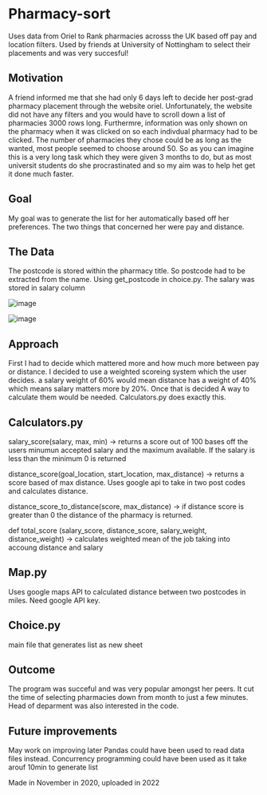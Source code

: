 # Pharmacy-sort
Uses data from Oriel to Rank pharmacies acrosss the UK based off pay and location filters. Used by friends at University of Nottingham to select their placements and was very succesful!


## Motivation

A friend informed me that she had only 6 days left to decide her post-grad pharmacy placement through the website oriel. Unfortunately, the website did not have any filters and you would have to scroll down a list of pharmacies 3000 rows long. Furthermre, information was only shown on the pharmacy when it was clicked on so each indivdual pharmacy had to be clicked. The number of pharmacies they chose could be as long as the wanted, most people seemed to choose around 50. So as you can imagine this is a very long task which they were given 3 months to do, but as most universit students do she procrastinated and so my aim was to help het get it done much faster. 

## Goal

My goal was to generate the list for her automatically based off her preferences. The two things that concerned her were pay and distance. 


## The Data 

The postcode is stored within the pharmacy title. So postcode had to be extracted from the name. Using get_postcode in choice.py.
The salary was stored in salary column

![image](https://user-images.githubusercontent.com/79328765/186035049-d8c554a3-bbc0-4cd4-8fef-0bf59e14dca1.png)

![image](https://user-images.githubusercontent.com/79328765/186035112-be666582-5e16-4337-9432-055481fbadad.png)




## Approach

First I had to decide which mattered more and how much more between pay or distance. I decided to use a weighted scoreing system which the user decides. 
a salary weight of 60% would mean distance has a weight of 40% which means salary matters more by 20%. Once that is decided A way to calculate them would be needed. Calculators.py does exactly this. 

## Calculators.py

salary_score(salary, max, min) -> returns a score out of 100 bases off the users minumun accepted salary and the maximum available. If the salary is less than the minimum 0 is returned

distance_score(goal_location, start_location, max_distance) -> returns a score based of max distance. Uses google api to take in two post codes and calculates distance.

distance_score_to_distance(score, max_distance) -> if distance score is greater than 0 the distance of the pharmacy is returned. 

def total_score (salary_score, distance_score, salary_weight, distance_weight) -> calculates weighted mean of the job taking into accoung distance and salary

## Map.py

Uses google maps API to calculated distance between two postcodes in miles. Need google API key.

## Choice.py 

main file that generates list as new sheet

## Outcome

The program was succeful and was very popular amongst her peers. It cut the time of selecting pharmacies down from month to just a few minutes. Head of deparment was also interested in the code. 

## Future improvements 

May work on improving later 
Pandas could have been used to read data files instead.
Concurrency programming could have been used as it take arouf 10min to generate list 

Made in November in 2020, uploaded in 2022

